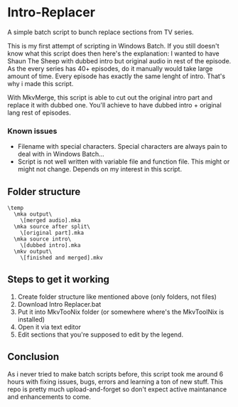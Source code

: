 # Intro-Replacer
A simple batch script to bunch replace sections from TV series.

This is my first attempt of scripting in Windows Batch.
If you still doesn't know what this script does then here's the explanation: I wanted to have Shaun The Sheep with dubbed intro but original audio in rest of the episode. As the every series has 40+ episodes, do it manually would take large amount of time. Every episode has exactly the same lenght of intro. That's why i made this script.

With MkvMerge, this script is able to cut out the original intro part and replace it with dubbed one. You'll achieve to have dubbed intro + original lang rest of episodes.

### Known issues
- Filename with special characters. Special characters are always pain to deal with in Windows Batch...
- Script is not well written with variable file and function file. This might or might not change. Depends on my interest in this script.

## Folder structure
```
\temp
  \mka output\
    \[merged audio].mka
  \mka source after split\
    \[original part].mka
  \mka source intro\
    \[dubbed intro].mka
  \mkv output\
    \[finished and merged].mkv
```

## Steps to get it working
1. Create folder structure like mentioned above (only folders, not files) 
2. Download Intro Replacer.bat
3. Put it into MkvTooNix folder (or somewhere where's the MkvToolNix is installed)
4. Open it via text editor
5. Edit sections that you're supposed to edit by the legend.

## Conclusion
As i never tried to make batch scripts before, this script took me around 6 hours with fixing issues, bugs, errors and learning a ton of new stuff.
This repo is pretty much upload-and-forget so don't expect active maintanance and enhancements to come.
